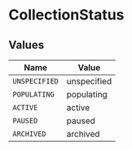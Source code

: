 # CollectionStatus


## Values

| Name          | Value         |
| ------------- | ------------- |
| `UNSPECIFIED` | unspecified   |
| `POPULATING`  | populating    |
| `ACTIVE`      | active        |
| `PAUSED`      | paused        |
| `ARCHIVED`    | archived      |